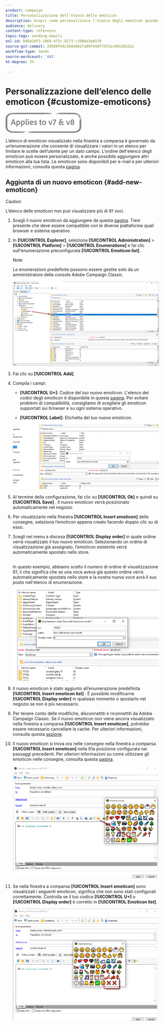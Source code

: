 ```yaml
---
product: campaign
title: Personalizzazione dell’elenco delle emoticon
description: Scopri come personalizzare l’elenco degli emoticon quando utilizzi Adobe Campaign Classic.
audience: delivery
content-type: reference
topic-tags: sending-emails
exl-id: b8642df3-1960-4f2c-8273-c3988a3e85f0
source-git-commit: 20509f44c5b8e0827a09f44dffdf2ec9d11652a1
workflow-type: tm+mt
source-wordcount: '443'
ht-degree: 3%

---
```


# Personalizzazione dell’elenco delle emoticon {#customize-emoticons}

![](../../assets/common.svg)

L’elenco di emoticon visualizzato nella finestra a comparsa è governato da un’enumerazione che consente di visualizzare i valori in un elenco per limitare le scelte dell’utente per un dato campo.
L&#39;ordine dell&#39;elenco degli emoticon può essere personalizzato, è anche possibile aggiungere altri emoticon alla tua lista.
Le emoticon sono disponibili per e-mail e per ulteriori informazioni, consulta questa [pagina](defining-the-email-content.md#inserting-emoticons).

## Aggiunta di un nuovo emoticon {#add-new-emoticon}

>[!CAUTION]
>
>L’elenco delle emoticon non può visualizzare più di 81 voci.

1. Scegli il nuovo emoticon da aggiungere da questa [pagina](https://unicode.org/emoji/charts/full-emoji-list.html). Tieni presente che deve essere compatibile con le diverse piattaforme quali browser e sistema operativo.

1. In **[!UICONTROL Explorer]**, seleziona **[!UICONTROL Administration]** > **[!UICONTROL Platform]** > **[!UICONTROL Enumerations]** e fai clic sull&#39;enumerazione preconfigurata **[!UICONTROL Emoticon list]** .

   >[!NOTE]
   >
   >Le enumerazioni predefinite possono essere gestite solo da un amministratore della console Adobe Campaign Classic.

   ![](assets/emoticon_1.png)

1. Fai clic su **[!UICONTROL Add]**.

1. Compila i campi:

   * **[!UICONTROL U+]**: Codice del tuo nuovo emoticon. L&#39;elenco dei codici degli emoticon è disponibile in questa [pagina](https://unicode.org/emoji/charts/full-emoji-list.html).
Per evitare problemi di compatibilità, consigliamo di scegliere gli emoticon supportati sui browser e su ogni sistema operativo.

   * **[!UICONTROL Label]**: Etichetta del tuo nuovo emoticon.

   ![](assets/emoticon_5.png)

1. Al termine della configurazione, fai clic su **[!UICONTROL Ok]** e quindi su **[!UICONTROL Save]** .
Il nuovo emoticon verrà posizionato automaticamente nel negozio.

1. Per visualizzarlo nella finestra **[!UICONTROL Insert emoticon]** delle consegne, seleziona l’emoticon appena creato facendo doppio clic su di esso.

1. Scegli nel menu a discesa **[!UICONTROL Display order]** in quale ordine verrà visualizzato il tuo nuovo emoticon. Selezionando un ordine di visualizzazione già assegnato, l’emoticon esistente verrà automaticamente spostato nello store.

   <br>In questo esempio, abbiamo scelto il numero di ordine di visualizzazione 61, il che significa che se una voce aveva già questo ordine verrà automaticamente spostata nello store e la nostra nuova voce avrà il suo posto nell&#39;elenco di enumerazione.

   ![](assets/emoticon_2.png)

1. Il nuovo emoticon è stato aggiunto all’enumerazione predefinita **[!UICONTROL Insert emoticon list]** . È possibile modificarne **[!UICONTROL Display order]** in qualsiasi momento o spostarlo nel negozio se non è più necessario.

1. Per tenere conto delle modifiche, disconnettiti e riconnettiti da Adobe Campaign Classic. Se il nuovo emoticon non viene ancora visualizzato nella finestra a comparsa **[!UICONTROL Insert emoticon]**, potrebbe essere necessario cancellare la cache. Per ulteriori informazioni, consulta questa [sezione](../../platform/using/faq-campaign-config.md#perform-soft-cache-clear).

1. Il nuovo emoticon si trova ora nelle consegne nella finestra a comparsa **[!UICONTROL Insert emoticon]** nella 61a posizione configurata nei passaggi precedenti. Per ulteriori informazioni su come utilizzare gli emoticon nelle consegne, consulta questa [pagina](defining-the-email-content.md#inserting-emoticons).

   ![](assets/emoticon_4.png)

1. Se nella finestra a comparsa **[!UICONTROL Insert emoticon]** sono visualizzati i seguenti emoticon, significa che non sono stati configurati correttamente. Controlla se il tuo codice **[!UICONTROL U+]** o **[!UICONTROL Display order]** è corretto in **[!UICONTROL Emoticon list]**.

   ![](assets/emoticon_6.png)
